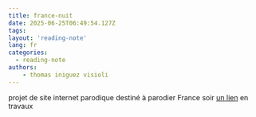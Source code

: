 ```yaml
---
title: france-nuit
date: 2025-06-25T06:49:54.127Z
tags:
layout: 'reading-note'
lang: fr
categories: 
  - reading-note
authors:
    - thomas iniguez visioli
---
```

projet de site internet parodique destiné à parodier France soir 
<a href="https://france-nuit.github.io/">un lien</a>
en travaux
